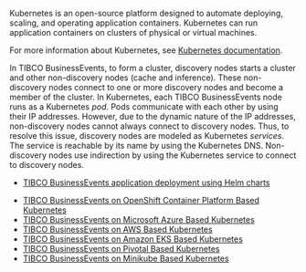 
Kubernetes is an open-source platform designed to automate deploying, scaling, and operating application containers. Kubernetes can run application containers on clusters of physical or virtual machines.

For more information about Kubernetes, see [Kubernetes documentation](https://kubernetes.io/docs/home/).

In TIBCO BusinessEvents, to form a cluster, discovery nodes starts a cluster and other non-discovery nodes \(cache and inference\). These non-discovery nodes connect to one or more discovery nodes and become a member of the cluster. In Kubernetes, each TIBCO BusinessEvents node runs as a Kubernetes *pod*. Pods communicate with each other by using their IP addresses. However, due to the dynamic nature of the IP addresses, non-discovery nodes cannot always connect to discovery nodes. Thus, to resolve this issue, discovery nodes are modeled as Kubernetes *services*. The service is reachable by its name by using the Kubernetes DNS. Non-discovery nodes use indirection by using the Kubernetes service to connect to discovery nodes.

*  [TIBCO BusinessEvents application deployment using Helm charts](Kubernetes%20Helm.md)

-   [TIBCO BusinessEvents on OpenShift Container Platform Based Kubernetes](TIBCO%20BusinessEvents%20on%20OpenShift%20Container%20Platform%20Based%20Kubernetes)
-   [TIBCO BusinessEvents on Microsoft Azure Based Kubernetes](TIBCO%20BusinessEvents%20on%20Microsoft%20Azure%20Based%20Kubernetes)
-   [TIBCO BusinessEvents on AWS Based Kubernetes](TIBCO%20BusinessEvents%20on%20AWS%20Based%20Kubernetes)
-   [TIBCO BusinessEvents on Amazon EKS Based Kubernetes](TIBCO%20BusinessEvents%20on%20Amazon%20EKS%20Based%20Kubernetes%20Cluster)
-   [TIBCO BusinessEvents on Pivotal Based Kubernetes](TIBCO%20BusinessEvents%20on%20Pivotal%20Based%20Kubernetes)
-   [TIBCO BusinessEvents on Minikube Based Kubernetes](TIBCO%20BusinessEvents%20on%20Minikube%20Based%20Kubernetes)

